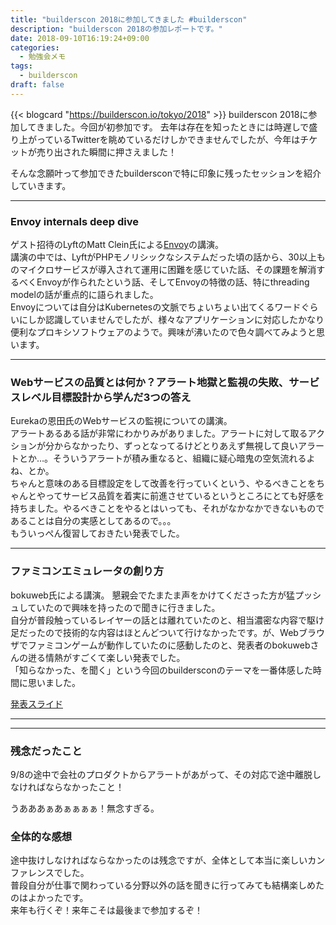 ```yaml
---
title: "builderscon 2018に参加してきました #builderscon"
description: "builderscon 2018の参加レポートです。"
date: 2018-09-10T16:19:24+09:00
categories:
  - 勉強会メモ
tags:
  - builderscon
draft: false
---
```



{{< blogcard "https://builderscon.io/tokyo/2018" >}}
builderscon 2018に参加してきました。今回が初参加です。
去年は存在を知ったときには時遅しで盛り上がっているTwitterを眺めているだけしかできませんでしたが、今年はチケットが売り出された瞬間に押さえました！

そんな念願叶って参加できたbuildersconで特に印象に残ったセッションを紹介していきます。

---

### Envoy internals deep dive

ゲスト招待のLyftのMatt Clein氏による[Envoy](https://www.envoyproxy.io/)の講演。  
講演の中では、LyftがPHPモノリシックなシステムだった頃の話から、30以上ものマイクロサービスが導入されて運用に困難を感じていた話、その課題を解消するべくEnvoyが作られたという話、そしてEnvoyの特徴の話、特にthreading modelの話が重点的に語られました。  
Envoyについては自分はKubernetesの文脈でちょいちょい出てくるワードぐらいにしか認識していませんでしたが、様々なアプリケーションに対応したかなり便利なプロキシソフトウェアのようで。興味が沸いたので色々調べてみようと思います。

---

### Webサービスの品質とは何か？アラート地獄と監視の失敗、サービスレベル目標設計から学んだ3つの答え

Eurekaの恩田氏のWebサービスの監視についての講演。  
アラートあるある話が非常にわかりみがありました。アラートに対して取るアクションが分からなかったり、ずっとなってるけどとりあえず無視して良いアラートとか…。そういうアラートが積み重なると、組織に疑心暗鬼の空気流れるよね、とか。  
ちゃんと意味のある目標設定をして改善を行っていくという、やるべきことをちゃんとやってサービス品質を着実に前進させているというところにとても好感を持ちました。やるべきことをやるとはいっても、それがなかなかできないものであることは自分の実感としてあるので。。。  
もういっぺん復習しておきたい発表でした。

---

### ファミコンエミュレータの創り方

bokuweb氏による講演。
懇親会でたまたま声をかけてくださった方が猛プッシュしていたので興味を持ったので聞きに行きました。  
自分が普段触っているレイヤーの話とは離れていたのと、相当濃密な内容で駆け足だったので技術的な内容はほとんどついて行けなかったです。が、Webブラウザでファミコンゲームが動作していたのに感動したのと、発表者のbokuwebさんの迸る情熱がすごくて楽しい発表でした。  
「知らなかった、を聞く」という今回のbuildersconのテーマを一番体感した時間に思いました。

[発表スライド](https://speakerdeck.com/bokuweb/huamikonemiyuretafalsechuang-rifang)

---
---

### 残念だったこと

9/8の途中で会社のプロダクトからアラートがあがって、その対応で途中離脱しなければならなかったこと！

うあああぁあぁぁぁぁ！無念すぎる。


### 全体的な感想

途中抜けしなければならなかったのは残念ですが、全体として本当に楽しいカンファレンスでした。  
普段自分が仕事で関わっている分野以外の話を聞きに行ってみても結構楽しめたのはよかったです。  
来年も行くぞ！来年こそは最後まで参加するぞ！
